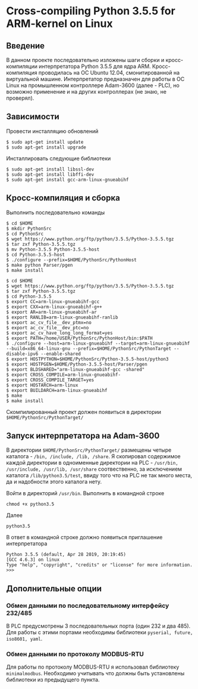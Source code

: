 # Cross-compiling Python 3.5.5 for ARM-kernel on Linux

## Введение
  В данном проекте последовательно изложены шаги сборки и кросс-компиляции интерпретатора Python 3.5.5 для ядра ARM. Кросс-компиляция проводилась на ОС Ubuntu 12.04, смонитированной на виртуальной машине. Интерпретатор предназначен для работы в ОС Linux на промышленном контроллере Adam-3600 (далее - PLC), но возможно применение и на других контроллерах (не знаю, не проверял).
## Зависимости
Провести инсталляцию обновлений
```
$ sudo apt-get install update
$ sudo apt-get install upgrade
```
Инсталлировать следующие библиотеки
```
$ sudo apt-get install libssl-dev
$ sudo apt-get install libffi-dev
$ sudo apt-get install gcc-arm-linux-gnueabihf
```
## Кросс-компиляция и сборка
Выполнить последовательно команды
```
$ cd $HOME
$ mkdir PythonSrc
$ cd PythonSrc
$ wget https://www.python.org/ftp/python/3.5.5/Python-3.5.5.tgz
$ tar zxf Python-3.5.5.tgz
$ mv Python-3.5.5 Python-3.5.5-host
$ cd Python-3.5.5-host
$ ./configure --prefix=$HOME/PythonSrc/PythonHost
$ make python Parser/pgen
$ make install
```
```
$ cd $HOME
$ wget https://www.python.org/ftp/python/3.5.5/Python-3.5.5.tgz
$ tar zxf Python-3.5.5.tgz
$ cd Python-3.5.5
$ export CC=arm-linux-gnueabihf-gcc
$ export CXX=arm-linux-gnueabihf-g++
$ export AR=arm-linux-gnueabihf-ar
$ export RANLIB=arm-linux-gnueabihf-ranlib
$ export ac_cv_file__dev_ptmx=no
$ export ac_cv_file__dev_ptc=no
$ export ac_cv_have_long_long_format=yes
$ export PATH=/home/USER/PythonSrc/PythonHost/bin:$PATH
$ ./configure --host=arm-linux-gnueabihf --target=arm-linux-gnueabihf --build=x86_64-linux-gnu --prefix=$HOME/PythonSrc/PythonTarget --disable-ipv6 --enable-shared
$ export HOSTPYTHON=$HOME/PythonSrc/Python-3.5.5-host/python3
$ export HOSTPGEN=$HOME/Python-3.5.5-host/Parser/pgen
$ export BLDSHARED="arm-linux-gnueabihf-gcc -shared"
$ export CROSS_COMPILE=arm-linux-gnueabihf-
$ export CROSS_COMPILE_TARGET=yes
$ export HOSTARCH=arm-linux
$ export BUILDARCH=arm-linux-gnueabihf
$ make
$ make install
```
Скомпилированный проект должен появиться в директории `$HOME/PythonSrc/PythonTarget/`
## Запуск интерпретатора на Adam-3600
В директории `$HOME/PythonSrc/PythonTarget/` размещены четыре каталога - `/bin, /include, /lib, /share`. Я скопировал содержимое каждой директории в одноименные директории на PLC - `/usr/bin, /usr/include, /usr/lib, /usr/share` соотвественно, за исключением каталога `/lib/python3.5/test`, ввиду того что на PLC не так много места, да и надобности этого каталога нету.

Войти в директорий `/usr/bin`. Выполнить в командной строке
```
chmod +x python3.5
```
Далее
```
python3.5
```
В ответ в командной строке должно появиться приглашение интерпретатора
```
Python 3.5.5 (default, Apr 28 2019, 20:19:45)
[GCC 4.6.3] on linux
Type "help", "copyright", "credits" or "license" for more information.
>>>

```
## Дополнительные опции
### Обмен данными по последовательному интерфейсу 232/485
В PLC предусмотрены 3 последовательных порта (один 232 и два 485). Для работы с этими портами необходимы библиотеки `pyserial, future, iso8601, yaml`.
### Обмен данными по протоколу MODBUS-RTU
Для работы по протоколу MODBUS-RTU я использовал библиотеку `minimalmodbus`. Необходимо учитывать что должны быть установлены библиотеки из предыдущего пункта.
